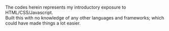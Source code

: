 The codes herein represents my introductory exposure to HTML/CSS/Javascript. <br />
Built this with no knowledge of any other languages and frameworks; which could have made things a lot easier.
